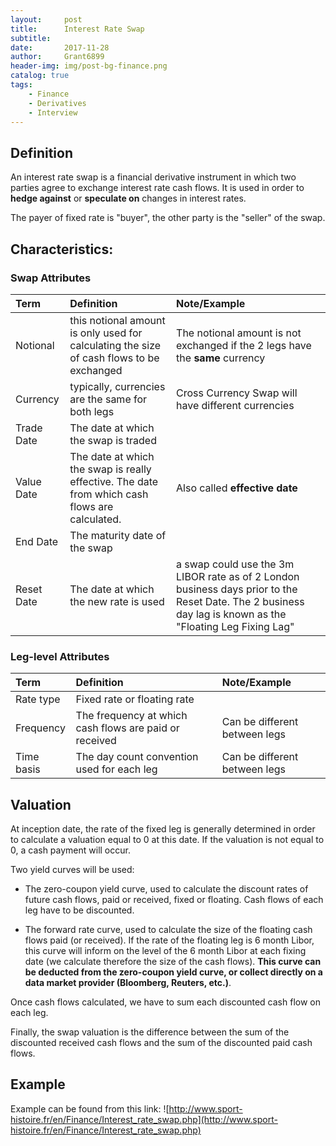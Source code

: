 ```yaml
---
layout:		post
title:		Interest Rate Swap
subtitle:
date:		2017-11-28
author: 	Grant6899
header-img: img/post-bg-finance.png
catalog: true
tags:
    - Finance
	- Derivatives
    - Interview
---
```


## Definition

An interest rate swap is a financial derivative instrument in which two parties agree to exchange interest rate cash flows. It is used in order to **hedge against** or **speculate on** changes in interest rates.

The payer of fixed rate is "buyer", the other party is the "seller" of the swap.

## Characteristics:

### Swap Attributes

| Term | Definition | Note/Example |
|:-|:-|:-|
| Notional | this notional amount is only used for calculating the size of cash flows to be exchanged | The notional amount is not exchanged if the 2 legs have the **same** currency |
| Currency | typically, currencies are the same for both legs | Cross Currency Swap will have different currencies |
| Trade Date | The date at which the swap is traded | |
| Value Date | The date at which the swap is really effective. The date from which cash flows are calculated. | Also called **effective date** |
| End Date | The maturity date of the swap | |
| Reset Date | The date at which the new rate is used | a swap could use the 3m LIBOR rate as of 2 London business days prior to the Reset Date. The 2 business day lag is known as the "Floating Leg Fixing Lag"|

### Leg-level Attributes

| Term | Definition | Note/Example |
|:-|:-|:-|
| Rate type | Fixed rate or floating rate |  |
| Frequency | The frequency at which cash flows are paid or received | Can be different between legs |
| Time basis | The day count convention used for each leg | Can be different between legs |


## Valuation

At inception date, the rate of the fixed leg is generally determined in order to calculate a valuation equal to 0 at this date. If the valuation is not equal to 0, a cash payment will occur.

Two yield curves will be used:

- The zero-coupon yield curve, used to calculate the discount rates of future cash flows, paid or received, fixed or floating. Cash flows of each leg have to be discounted.

- The forward rate curve, used to calculate the size of the floating cash flows paid (or received). If the rate of the floating leg is 6 month Libor, this curve will inform on the level of the 6 month Libor at each fixing date (we calculate therefore the size of the cash flows). **This curve can be deducted from the zero-coupon yield curve, or collect directly on a data market provider (Bloomberg, Reuters, etc.)**.

Once cash flows calculated, we have to sum each discounted cash flow on each leg.

Finally, the swap valuation is the difference between the sum of the discounted received cash flows and the sum of the discounted paid cash flows.


## Example
Example can be found from this link: ![http://www.sport-histoire.fr/en/Finance/Interest_rate_swap.php](http://www.sport-histoire.fr/en/Finance/Interest_rate_swap.php)